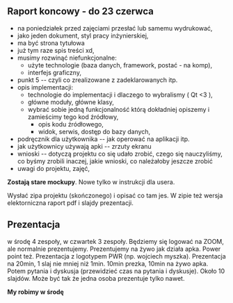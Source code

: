 ## Raport koncowy - do 23 czerwca
- na poniedziałek przed zajęciami przesłać lub samemu wydrukować,
- jako jeden dokument, styl pracy inżynierskiej,
- ma być strona tytułowa 
- już tym raze spis treści xd,
- musimy rozwinąć niefunkcjonalne: 
    - użyte technologie (baza danych, framework, postać - na komp),
    - interfejs graficzny,
- punkt 5 -- czyli co zrealizowane z zadeklarowanych itp.
- opis implementacji:
    - technologie do implementacji i dlaczego to wybralismy ( Qt <3 ),
    - główne moduły, główne klasy,
    - wybrać sobie jedną funkcjonalność którą dokładniej opiszemy i zamieścimy tego kod źródłowy,
        - opis kodu źródłowego,
        - widok, serwis, dostęp do bazy danych,
- podręcznik dla użytkownika -- jak operować na aplikacji itp.
- jak użytkownicy używają apki -- zrzuty ekranu
- wnioski -- dotyczą projektu co się udało zrobić, czego się nauczyliśmy, co byśmy zrobili inaczej, jakie wnioski, co należałoby jeszcze zrobić
- uwagi do projektu, zajęć,

**Zostają stare mockupy**. Nowe tylko w instrukcji dla usera.

Wysłać zipa projektu (skończonego) i opisać co tam jes. W zipie też wersja elektorniczna raport pdf i slajdy prezentacji.

## Prezentacja
w środę 4 zespoły, w czwartek 3 zespoły. Będziemy się logować na ZOOM, ale normalnie prezentujemy. Prezentujemy na żywo jak działa apka. Power point też. Prezentacja z logotypem PWR (np. wojciech myszka). Prezentacja na 20min, 1 slaj nie mniej niż 1min. 10min prezka, 10min na żywo apka. Potem pytania i dyskusja (przewidzieć czas na pytania i dyskusje). Około 10 slajdów. Może być tak że jedna osoba prezentuje tylko nawet.

**My robimy w środę**